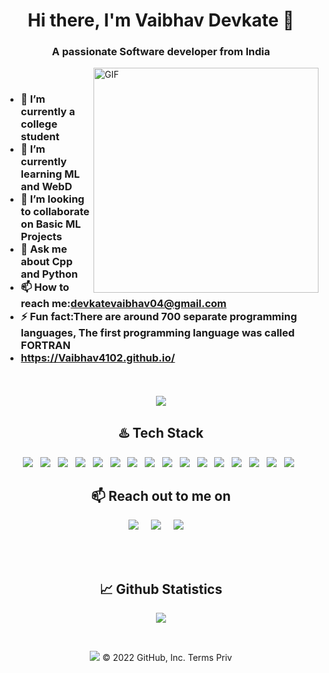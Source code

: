 <h1 align="center">Hi there, I'm Vaibhav Devkate 👋</h1>
<h3 align="center">A passionate Software developer from India</h3>
<img align="right" alt="GIF" src="https://github.com/iamakkkhil/iamakkkhil/blob/master/coding_2.gif" width="360"/>

<br>
<h3>
  
- 🔭 I’m currently a college student 
- 🌱 I’m currently learning ML and WebD
- 👯 I’m looking to collaborate on Basic ML Projects
- 💬 Ask me about Cpp and Python
- 📫 How to reach me:devkatevaibhav04@gmail.com
- ⚡ Fun fact:There are around 700 separate programming languages,
        The first programming language was called FORTRAN
- https://Vaibhav4102.github.io/
</h3>
<br />
<br>

<div align="center">
<img src="https://quotes-github-readme.vercel.app/api?type=horizontal">
</div>


<!-- <h3 align="center">Don't count the days, make the days count.</h3>
<p align="center">~ Muhammad Ali</p> -->


<h2 align="center">♨️ Tech Stack</h2>
<p align="center">
  <img src="https://img.shields.io/badge/Python-FFD43B?style=for-the-badge&logo=python&logoColor=blue" >&nbsp;&nbsp;
  <img src="https://img.shields.io/badge/C-00599C?style=for-the-badge&logo=c&logoColor=white" >&nbsp;&nbsp;
  <img src="https://img.shields.io/badge/C%2B%2B-00599C?style=for-the-badge&logo=c%2B%2B&logoColor=white" >&nbsp;&nbsp;
  <img src="https://img.shields.io/badge/JavaScript-323330?style=for-the-badge&logo=javascript&logoColor=F7DF1E" >&nbsp;&nbsp;
  <img src="https://img.shields.io/badge/CSS3-1572B6?style=for-the-badge&logo=css3&logoColor=white" >&nbsp;&nbsp;
  <img src="https://img.shields.io/badge/HTML5-E34F26?style=for-the-badge&logo=html5&logoColor=white" >&nbsp;&nbsp;
  <img src="https://img.shields.io/badge/React-20232A?style=for-the-badge&logo=react&logoColor=61DAFB" >&nbsp;&nbsp;
  <img src="https://img.shields.io/badge/Express.js-000000?style=for-the-badge&logo=express&logoColor=white" >&nbsp;&nbsp;
  <img src="https://img.shields.io/badge/Node.js-339933?style=for-the-badge&logo=nodedotjs&logoColor=white" >&nbsp;&nbsp;
  <img src="https://img.shields.io/badge/Django-092E20?style=for-the-badge&logo=django&logoColor=green" >&nbsp;&nbsp;
  <img src="https://img.shields.io/badge/MySQL-005C84?style=for-the-badge&logo=mysql&logoColor=white" >&nbsp;&nbsp;
  <img src="https://img.shields.io/badge/PostgreSQL-316192?style=for-the-badge&logo=postgresql&logoColor=white" >&nbsp;&nbsp;
  <img src="https://img.shields.io/badge/SQLite-07405E?style=for-the-badge&logo=sqlite&logoColor=white" >&nbsp;&nbsp;
  <img src="https://img.shields.io/badge/MongoDB-4EA94B?style=for-the-badge&logo=mongodb&logoColor=white" >&nbsp;&nbsp;
  <img src="https://img.shields.io/badge/Canva-%2300C4CC.svg?&style=for-the-badge&logo=Canva&logoColor=white" >&nbsp;&nbsp;
  <img src="https://img.shields.io/badge/GIT-E44C30?style=for-the-badge&logo=git&logoColor=white" >&nbsp;&nbsp;
</p>


<h2 align="center">📫 Reach out to me on</h2>
<p align="center">
  <a target="_blank"href=https://in.linkedin.com/in/vaibhav-devkate-7aa51b1b1"><img src="https://img.shields.io/badge/linkedin-%230077B5.svg?&style=for-the-badge&logo=linkedin&logoColor=white" /></a>&nbsp;&nbsp;&nbsp;&nbsp;
  <a href="mailto:devkatevaibhav04@gmail.com?subject=Hello%20vaibhav,%20From%20Github"><img src="https://img.shields.io/badge/gmail-%23D14836.svg?&style=for-the-badge&logo=gmail&logoColor=white" /></a>&nbsp;&nbsp;&nbsp;&nbsp;
  <a href="https://www.instagram.com/vaibhavv.devkate/"><img src="https://img.shields.io/badge/instagram-%23D14836.svg?&style=for-the-badge&logo=instagram&logoColor=pink" /></a>&nbsp;&nbsp;&nbsp;&nbsp;
</p>

<br /> 
<br />



<h2 align="center">📈 Github Statistics </h2>
<p align="center">
   <img src="https://github-readme-stats.vercel.app/api?username=Vaibhav4102&show_icons=true&theme=dark"/>
<!--    <img src="https://github-readme-streak-stats.herokuapp.com?user=iamakkkhil&theme=dark&ring=3B8D0C"/> -->
</p>

<br> 

<p align="center">
   <img src="https://komarev.com/ghpvc/?username=iamakkkhil&label=PROFILE+VIEWS&style=flat-square&color=blue")
</p>
© 2022 GitHub, Inc.
Terms
Priv
